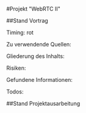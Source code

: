 #Projekt "WebRTC II"


##Stand Vortrag

Timing: rot

Zu verwendende Quellen:

Gliederung des Inhalts:

Risiken:

Gefundene Informationen:

Todos:


##Stand Projektausarbeitung


